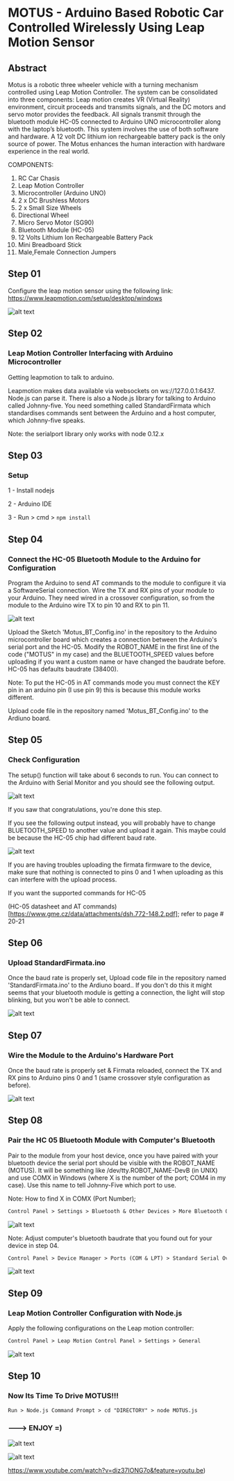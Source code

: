 # MOTUS - Arduino Based Robotic Car Controlled Wirelessly Using Leap Motion Sensor

## Abstract

Motus is a robotic three wheeler vehicle with a turning mechanism controlled using Leap Motion Controller. The system can be consolidated into three components: Leap motion creates VR (Virtual Reality) environment, circuit proceeds and transmits signals, and the DC motors and servo motor provides the feedback. All signals transmit through the bluetooth module HC-05 connected to Arduino UNO microcontroller along with the laptop’s bluetooth. This system involves the use of both software and hardware. A 12 volt DC lithium ion rechargeable battery pack is the only source of power. The Motus enhances the human interaction with hardware experience in the real world.

COMPONENTS:

 1. RC Car Chasis
 2. Leap Motion Controller
 3. Microcontroller (Arduino UNO)
 4. 2 x DC Brushless Motors
 5. 2 x Small Size Wheels
 6. Directional Wheel
 7. Micro Servo Motor (SG90)
 8. Bluetooth Module (HC-05)
 9. 12 Volts Lithium Ion Rechargeable Battery Pack 
10. Mini Breadboard Stick
11. Male,Female Connection Jumpers 


## Step 01

Configure the leap motion sensor using the following link:
https://www.leapmotion.com/setup/desktop/windows

![alt text](LeapMotionController.jpg)

## Step 02
### Leap Motion Controller Interfacing with Arduino Microcontroller

Getting leapmotion to talk to arduino.

Leapmotion makes data available via websockets on ws://127.0.0.1:6437. Node.js can parse it. There is also a Node.js library for talking to Arduino called Johnny-five. You need something called StandardFirmata which standardises commands sent between the Arduino and a host computer, which Johnny-five speaks.

Note: the serialport library only works with node 0.12.x

## Step 03 
### Setup

1 - Install nodejs

2 - Arduino IDE

3 - Run > cmd > ```npm install```

## Step 04
### Connect the HC-05 Bluetooth Module to the Arduino for Configuration

Program the Arduino to send AT commands to the module to configure it via a SoftwareSerial connection. Wire the TX and RX pins of your module to your Arduino. They need wired in a crossover configuration, so from the module to the Arduino wire TX to pin 10 and RX to pin 11.

![alt text](BT_module_connection_1.JPG)

Upload the Sketch 'Motus_BT_Config.ino' in the repository to the Arduino microcontroller board which creates a connection between the Arduino's serial port and the HC-05. Modify the ROBOT_NAME in the first line of the code ("MOTUS" in my case) and the BLUETOOTH_SPEED values before uploading if you want a custom name or have changed the baudrate before. HC-05 has defaults baudrate (38400).

Note: To put the HC-05 in AT commands mode you must connect the KEY pin in an arduino pin (I use pin 9) this is because this module works different.

Upload code file in the repository named 'Motus_BT_Config.ino' to the Ardiuno board.

## Step 05
### Check Configuration

The setup() function will take about 6 seconds to run. You can connect to the Arduino with Serial Monitor and you should see the following output.

![alt text](config_result_1.JPG)

If you saw that congratulations, you're done this step.

If you see the following output instead, you will probably have to change BLUETOOTH_SPEED to another value and upload it again. This maybe could be because the HC-05 chip had different baud rate.

![alt text](config_result_2.JPG)

If you are having troubles uploading the firmata firmware to the device, make sure that nothing is connected to pins 0 and 1 when uploading as this can interfere with the upload process.

If you want the supported commands for HC-05

(HC-05 datasheet and AT commands)
[https://www.gme.cz/data/attachments/dsh.772-148.2.pdf]; refer to page # 20-21

## Step 06
### Upload StandardFirmata.ino

Once the baud rate is properly set, Upload code file in the repository named 'StandardFirmata.ino' to the Ardiuno board.. If you don't do this it might seems that your bluetooth module is getting a connection, the light will stop blinking, but you won't be able to connect.

![alt text](UploadStandardFirmata.jpg)

## Step 07
### Wire the Module to the Arduino's Hardware Port

Once the baud rate is properly set & Firmata reloaded, connect the TX and RX pins to Arduino pins 0 and 1 (same crossover style configuration as before).

![alt text](BT_module_connection_2.JPG)

## Step 08
### Pair the HC 05 Bluetooth Module with Computer's Bluetooth

Pair to the module from your host device, once you have paired with your bluetooth device the serial port should be visible with the ROBOT_NAME (MOTUS). It will be something like /dev/tty.ROBOT_NAME-DevB (in UNIX) and use COMX in Windows (where X is the number of the port; COM4 in my case). Use this name to tell Johnny-Five which port to use.

Note: How to find X in COMX (Port Number); 

```diff
Control Panel > Settings > Bluetooth & Other Devices > More Bluetooth Options > COM Ports > Direction::Outgoing
```

![alt text](Find_COMX.jpg)

Note: Adjust computer's bluetooth baudrate that you found out for your device in step 04.

```diff
Control Panel > Device Manager > Ports (COM & LPT) > Standard Serial Over Bluetooth Link (COM4) : Run as Administrator > Port Settings > Bits per Seconds > '57600' - Johny Five Socket Speed
```

![alt text](Computer_BT_BPS.jpg)

## Step 09
### Leap Motion Controller Configuration with Node.js

Apply the following configurations on the Leap motion controller:

```diff
Control Panel > Leap Motion Control Panel > Settings > General
```

![alt text](Leap_Motion_Settings.JPG)

## Step 10
### Now Its Time To Drive MOTUS!!!


```diff
Run > Node.js Command Prompt > cd "DIRECTORY" > node MOTUS.js
```

### ---> ENJOY =)

![alt text](MOTUS_Test.jpg)

![alt text](youtube.JPG)

https://www.youtube.com/watch?v=diz37IONG7o&feature=youtu.be)









